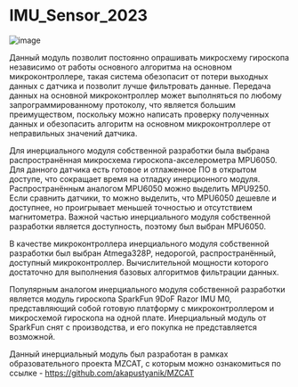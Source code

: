 # IMU_Sensor_2023
![image](https://github.com/akapustyanik/IMU_Sensor_2023/assets/130108614/359c585f-2f0f-415f-851f-6157594bbde1)

  Данный модуль позволит постоянно опрашивать микросхему гироскопа независимо от работы основного алгоритма на основном микроконтроллере, такая система обезопасит от потери выходных данных с датчика и позволит лучше фильтровать данные. Передача данных на основной микроконтроллер может выполняться по любому запрограммированному протоколу, что является большим преимуществом, поскольку можно написать проверку полученных данных и обезопасить алгоритм на основном микроконтроллере от неправильных значений датчика.

  Для инерциального модуля собственной разработки была выбрана распространённая микросхема гироскопа-акселерометра MPU6050. Для данного датчика есть готовое и отлаженное ПО в открытом доступе, что сокращает время на отладку инерционного модуля. Распространённым аналогом MPU6050 можно выделить MPU9250. Если сравнить датчики, то можно выделить, что MPU6050 дешевле и доступнее, но проигрывает меньшей точностью и отсутствием магнитометра. Важной частью инерциального модуля собственной разработки является доступность, поэтому был выбран MPU6050.

  В качестве микроконтроллера инерциального модуля собственной разработки был выбран Atmega328P, недорогой, распространённый, доступный микроконтроллер. Вычислительной мощности которого достаточно для выполнения базовых алгоритмов фильтрации данных.

  Популярным аналогом инерциального модуля собственной разработки является модуль гироскопа SparkFun 9DoF Razor IMU M0, представляющий собой готовую платформу с микроконтроллером и микросхемой гироскопа на одной плате. Инерциальный модуль от SparkFun снят с производства, и его покупка не представляется возможной.

  Данный инерциальный модуль был разработан в рамках образовательного проекта MZCAT, с которым можно ознакомиться по ссылке - https://github.com/akapustyanik/MZCAT
